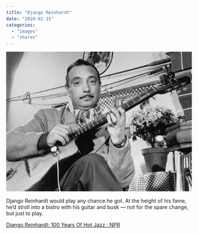 ```yaml
---
title: "Django Reinhardt"
date: "2010-02-15"
categories: 
  - "images"
  - "shares"
---
```


![](images/tumblr_kwram8HsDg1qz4vrlo1_1280.jpg)

Django Reinhardt would play any chance he got. At the height of his fame, he’d stroll into a bistro with his guitar and busk — not for the spare change, but just to play.

[Django Reinhardt: 100 Years Of Hot Jazz : NPR](http://www.npr.org/templates/story/story.php?storyId=122865782&sc=fb&cc=fp)
